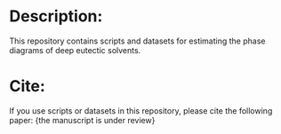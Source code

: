 # Description:
This repository contains scripts and datasets for estimating the phase diagrams of deep eutectic solvents.

# Cite:
If you use scripts or datasets in this repository, please cite the following paper:
{the manuscript is under review}
